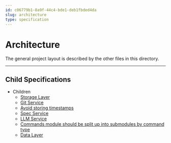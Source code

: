 ```yaml
---
id: c06779b1-8a9f-44c4-bde1-deb1fbded4da
slug: architecture
type: specification
---
```


# Architecture

The general project layout is described by the other files in this directory.

---

## Child Specifications

- Children
  - [Storage Layer](storage/README.md)
  - [Git Service](../../.zamm/nodes/c78c2245-bdf3-431f-a57b-65ec0e5dc36c.md)
  - [Avoid storing timestamps](../../.zamm/nodes/0da8b730-7795-465c-8540-bf6f794dfdf8.md)
  - [Spec Service](../../.zamm/nodes/6f5ecdd9-96c1-4957-976c-7a9b23cec49e.md)
  - [LLM Service](../../.zamm/nodes/70f71922-405a-4aa0-92f5-ea27fede297a.md)
  - [Commands module should be split up into submodules by command type](../../.zamm/nodes/d231c582-fad2-4bab-8352-eef2f46187f8.md)
  - [Data Layer](../../.zamm/nodes/d55a0b6d-6a25-46f0-ae31-0472695cafde.md)
